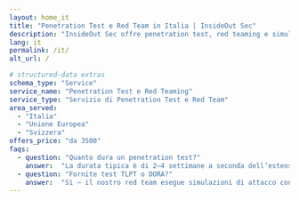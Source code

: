 ```yaml
---
layout: home_it
title: "Penetration Test e Red Team in Italia | InsideOut Sec"
description: "InsideOut Sec offre penetration test, red teaming e simulazioni d’attacco conformi a DORA/TIBER per aziende italiane e internazionali."
lang: it
permalink: /it/
alt_url: /

# structured-data extras
schema_type: "Service"
service_name: "Penetration Test e Red Teaming"
service_type: "Servizio di Penetration Test e Red Team"
area_served:
  - "Italia"
  - "Unione Europea"
  - "Svizzera"
offers_price: "da 3500"
faqs:
  - question: "Quanto dura un penetration test?"
    answer:  "La durata tipica è di 2–4 settimane a seconda dell’estensione e del numero di asset."
  - question: "Fornite test TLPT o DORA?"
    answer:  "Sì – il nostro red team esegue simulazioni di attacco conformi a TIBER-IT e alla normativa DORA."
---
```

